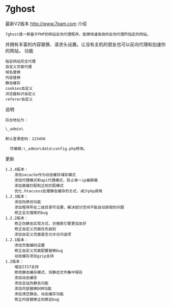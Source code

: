 # 7ghost
最新V2版本 http://www.7eam.com
介绍

    7ghost是一款基于PHP的网站反向代理程序。能够快速高效的反向代理所指定的网站。 

并拥有丰富的内容替换、请求头设置。让没有主机的朋友也可以反向代理和加速你的网站。
功能

    指定网站完全代理
    自定义页面代理
    域名替换
    内容替换
    静态缓存
    cookies自定义
    浏览器标识自定义
    referer自定义 

说明

    后台地址为：

    \_admin\

    默认登录密码：123456

      可编辑:\_admin\data\config.php修改。

更新

    1.2.4版本：
        添加secache作为动态缓存储存模式
        添加代理模式和api代理模式，防止单一ip被屏蔽
        添加直接匹配和正则匹配模式
        优化.htaccess处理静态缓存的方式，减少php调用 
    1.2.3版本：
        添加伪原创功能
        添加程序所在二级目录可设置，解决部分空间不能自动获取的问题
        修正全文搜索的bug 
    1.2.2版本：
        修正伪静态实现方式，对搜索引擎更加友好
        修正自定义页面优先级别
        添加自定义页面是否允许访问选项 
    1.2.1版本：
        添加页面编码设置
        修正自定义页面配置替换bug
        动态缓存添加gzip支持 
    1.2版本：
        增加IIS7支持
        修改静态缓存模式，将静态文件集中保存
        添加动态缓存
        添加全站伪静态功能
        添加内容替换DOM功能
        添加清空静态、动态缓存功能
        修正内容替换正则表达bug 
